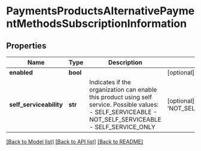 # PaymentsProductsAlternativePaymentMethodsSubscriptionInformation

## Properties
Name | Type | Description | Notes
------------ | ------------- | ------------- | -------------
**enabled** | **bool** |  | [optional] 
**self_serviceability** | **str** | Indicates if the organization can enable this product using self service.  Possible values: - SELF_SERVICEABLE - NOT_SELF_SERVICEABLE - SELF_SERVICE_ONLY | [optional] [default to 'NOT_SELF_SERVICEABLE']

[[Back to Model list]](../README.md#documentation-for-models) [[Back to API list]](../README.md#documentation-for-api-endpoints) [[Back to README]](../README.md)


